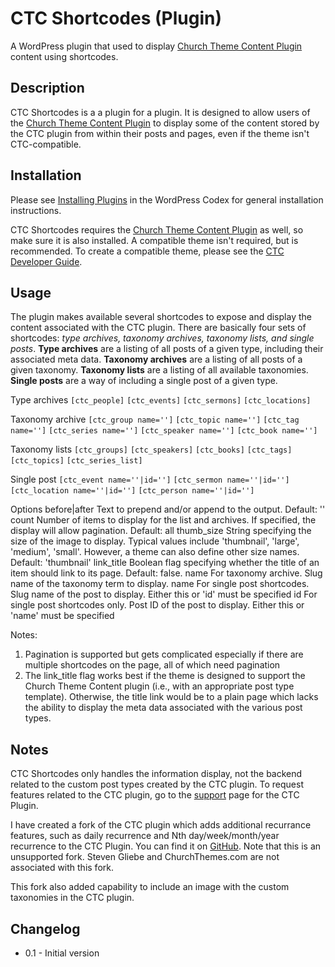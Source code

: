 CTC Shortcodes (Plugin)
==========================

A WordPress plugin that used to display [Church Theme Content Plugin](http://wordpress.org/plugins/church-theme-content/) content using shortcodes.

Description
-----------

CTC Shortcodes is a a plugin for a plugin. It is designed to allow users of the [Church Theme Content Plugin](http://wordpress.org/plugins/church-theme-content/) to display some of the content stored by the CTC plugin from within their posts and pages, even if the theme isn't CTC-compatible. 

Installation
------------

Please see [Installing Plugins](http://codex.wordpress.org/Managing_Plugins#Installing_Plugins) in the WordPress Codex for general installation instructions.

CTC Shortcodes requires the [Church Theme Content Plugin](http://wordpress.org/plugins/church-theme-content/) as well, so make sure it is also installed. A compatible theme isn't required, but is recommended. To create a compatible theme, please see the [CTC Developer Guide](http://churchthemes.com/guides/developer/church-theme-content/).

Usage
-----

The plugin makes available several shortcodes to expose and display the content associated with the CTC plugin. There are basically four sets of shortcodes: *type archives, taxonomy archives, taxonomy lists, and single posts*. **Type archives** are a listing of all posts of a given type, including their associated meta data. **Taxonomy archives** are a listing of all posts of a given taxonomy. **Taxonomy lists** are a listing of all available taxonomies. **Single posts** are a way of including a single post of a given type. 

Type archives
`[ctc_people]`
`[ctc_events]`
`[ctc_sermons]`
`[ctc_locations]`

Taxonomy archive
`[ctc_group name='']`
`[ctc_topic name='']`
`[ctc_tag name='']`
`[ctc_series name='']`
`[ctc_speaker name='']`
`[ctc_book name='']`

Taxonomy lists
`[ctc_groups]`
`[ctc_speakers]`
`[ctc_books]`
`[ctc_tags]`
`[ctc_topics]`
`[ctc_series_list]`

Single post
`[ctc_event name=''|id='']`
`[ctc_sermon name=''|id='']`
`[ctc_location name=''|id='']`
`[ctc_person name=''|id='']`

Options
before|after 	Text to prepend and/or append to the output. Default: ''
count					Number of items to display for the list and archives. 
							If specified, the display will allow pagination. 
							Default: all
thumb_size		String specifying the size of the image to display. 
							Typical values include 'thumbnail', 'large', 'medium', 'small'. 
							However, a theme can also define other size names. 
							Default: 'thumbnail'
link_title		Boolean flag specifying whether the title of an item should 
							link to its page. 
							Default: false.
name					For taxonomy archive. Slug name of the taxonomy term to display.
name					For single post shortcodes. Slug name of the post to display.
							Either this or 'id' must be specified
id						For single post shortcodes only. Post ID of the post to display.
							Either this or 'name' must be specified


Notes:
1. 	Pagination is supported but gets complicated especially if there are multiple 
		shortcodes on the page, all of which need pagination
2. 	The link_title flag works best if the theme is designed to support the 
		Church Theme Content plugin (i.e., with an appropriate post type template). 
		Otherwise, the title link would be to a plain page which lacks the ability 
		to display the meta data associated with the various post types.
		


Notes
-----

CTC Shortcodes only handles the information display, not the backend related to the custom post types created by the CTC plugin. To request features related to the CTC plugin, go to the [support](http://wordpress.org/plugin/support/church-theme-content/) page for the CTC Plugin.

I have created a fork of the CTC plugin which adds additional recurrance features, such as daily recurrence and Nth day/week/month/year recurrence to the CTC Plugin. You can find it on [GitHub](http://github.com/serranoabq/church-theme-content/develop). Note that this is an unsupported fork. Steven Gliebe and ChurchThemes.com are not associated with this fork.

This fork also added capability to include an image with the custom taxonomies in the CTC plugin. 

Changelog
---------

* 0.1 - Initial version
